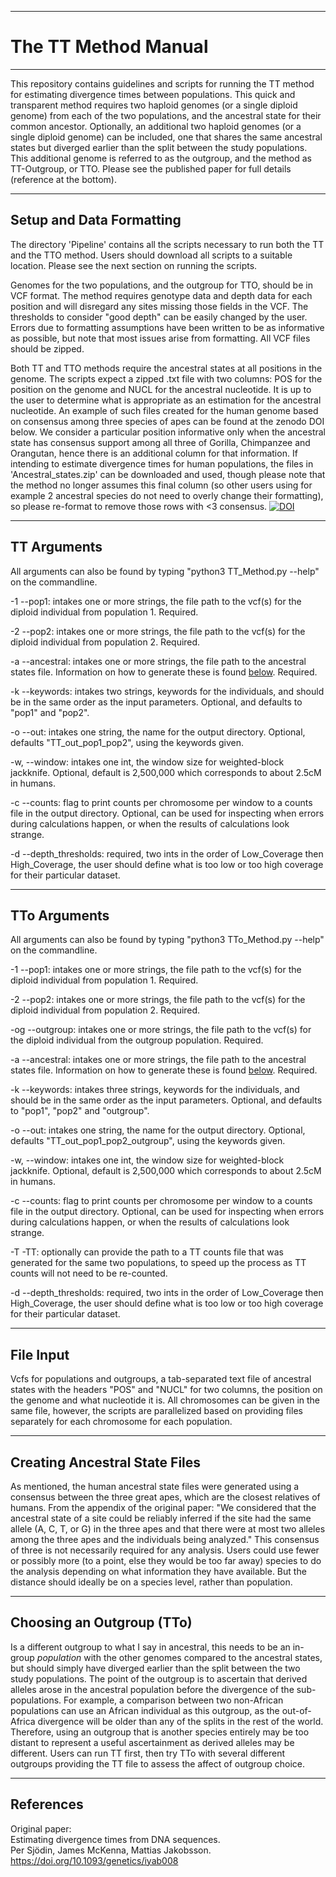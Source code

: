 ---------------------------------------------------------
# The TT Method Manual
---------------------------------------------------------

This repository contains guidelines and scripts for running the TT method for estimating divergence times between populations. This quick and transparent method requires two haploid genomes (or a single diploid genome) from each of the two populations, and the ancestral state for their common ancestor. Optionally, an additional two haploid genomes (or a single diploid genome) can be included, one that shares the same ancestral states but diverged earlier than the split between the study populations. This additional genome is referred to as the outgroup, and the method as TT-Outgroup, or TTO. Please see the published paper for full details (reference at the bottom). 

---------------------------------------------------------
## Setup and Data Formatting

The directory 'Pipeline' contains all the scripts necessary to run both the TT and the TTO method. Users should download all scripts to a suitable location. Please see the next section on running the scripts. 

Genomes for the two populations, and the outgroup for TTO, should be in VCF format. The method requires genotype data and depth data for each position and will disregard any sites missing those fields in the VCF. The thresholds to consider "good depth" can be easily changed by the user. Errors due to formatting assumptions have been written to be as informative as possible, but note that most issues arise from formatting. All VCF files should be zipped.

Both TT and TTO methods require the ancestral states at all positions in the genome. The scripts expect a zipped .txt file with two columns: POS for the position on the genome and NUCL for the ancestral nucleotide. It is up to the user to determine what is appropriate as an estimation for the ancestral nucleotide. 
An example of such files created for the human genome based on consensus among three species of apes can be found at the zenodo DOI below. We consider a particular position informative only when the ancestral state has consensus support among all three of Gorilla, Chimpanzee and Orangutan, hence there is an additional column for that information. If intending to estimate divergence times for human populations, the files in 'Ancestral_states.zip' can be downloaded and used, though please note that the method no longer assumes this final column (so other users using for example 2 ancestral species do not need to overly change their formatting), so please re-format to remove those rows with <3 consensus. 
[![DOI](https://zenodo.org/badge/DOI/10.5281/zenodo.4441887.svg)](https://doi.org/10.5281/zenodo.4441887)

---------------------------------------------------------
## TT Arguments
All arguments can also be found by typing "python3 TT_Method.py --help" on the commandline. 

-1 --pop1: intakes one or more strings, the file path to the vcf(s) for the diploid individual from population 1. Required.

-2 --pop2: intakes one or more strings, the file path to the vcf(s) for the diploid individual from population 2. Required. 

-a --ancestral: intakes one or more strings, the file path to the ancestral states file. Information on how to generate these is found [below](#creating-ancestral-state-files). Required.

-k --keywords: intakes two strings, keywords for the individuals, and should be in the same order as the input parameters. Optional, and defaults to "pop1" and "pop2". 

-o --out: intakes one string, the name for the output directory. Optional, defaults "TT_out_pop1_pop2", using the keywords given.

-w, --window: intakes one int, the window size for weighted-block jackknife. Optional, default is 2,500,000 which corresponds to about 2.5cM in humans. 

-c --counts: flag to print counts per chromosome per window to a counts file in the output directory. Optional, can be used for inspecting when errors during calculations happen, or when the results of calculations look strange.

-d --depth_thresholds: required, two ints in the order of Low_Coverage then High_Coverage, the user should define what is too low or too high coverage for their particular dataset.

---------------------------------------------------------
## TTo Arguments
All arguments can also be found by typing "python3 TTo_Method.py --help" on the commandline. 

-1 --pop1: intakes one or more strings, the file path to the vcf(s) for the diploid individual from population 1. Required.

-2 --pop2: intakes one or more strings, the file path to the vcf(s) for the diploid individual from population 2. Required. 

-og --outgroup: intakes one or more strings, the file path to the vcf(s) for the diploid individual from the outgroup population. Required. 

-a --ancestral: intakes one or more strings, the file path to the ancestral states file. Information on how to generate these is found [below](#creating-ancestral-state-files). Required.

-k --keywords: intakes three strings, keywords for the individuals, and should be in the same order as the input parameters. Optional, and defaults to "pop1", "pop2" and "outgroup". 

-o --out: intakes one string, the name for the output directory. Optional, defaults "TT_out_pop1_pop2_outgroup", using the keywords given.

-w, --window: intakes one int, the window size for weighted-block jackknife. Optional, default is 2,500,000 which corresponds to about 2.5cM in humans. 

-c --counts: flag to print counts per chromosome per window to a counts file in the output directory. Optional, can be used for inspecting when errors during calculations happen, or when the results of calculations look strange.

-T -TT: optionally can provide the path to a TT counts file that was generated for the same two populations, to speed up the process as TT counts will not need to be re-counted. 

-d --depth_thresholds: required, two ints in the order of Low_Coverage then High_Coverage, the user should define what is too low or too high coverage for their particular dataset.

---------------------------------------------------------
## File Input
Vcfs for populations and outgroups, a tab-separated text file of ancestral states with the headers "POS" and "NUCL" for two columns, the position on the genome and what nucleotide it is. All chromosomes can be given in the same file, however, the scripts are parallelized based on providing files separately for each chromosome for each population. 

---------------------------------------------------------
## Creating Ancestral State Files
As mentioned, the human ancestral state files were generated using a consensus between the three great apes, which are the closest relatives of humans. From the appendix of the original paper: "We considered that the ancestral state of a site could be reliably inferred if the site had the same allele (A, C, T, or G) in the three apes and that there were at most two alleles among the three apes and the individuals being analyzed." This consensus of three is not necessarily required for any analysis. Users could use fewer or possibly more (to a point, else they would be too far away) species to do the analysis depending on what information they have available. But the distance should ideally be on a species level, rather than population.


---------------------------------------------------------
## Choosing an Outgroup (TTo)
Is a different outgroup to what I say in ancestral, this needs to be an in-group *population* with the other genomes compared to the ancestral states, but should simply have diverged earlier than the split between the two study populations. The point of the outgroup is to ascertain that derived alleles arose in the ancestral population before the divergence of the sub-populations. For example, a comparison between two non-African populations can use an African individual as this outgroup, as the out-of-Africa divergence will be older than any of the splits in the rest of the world. Therefore, using an outgroup that is another species entirely may be too distant to represent a useful ascertainment as derived alleles may be different. Users can run TT first, then try TTo with several different outgroups providing the TT file to assess the affect of outgroup choice. 

---------------------------------------------------------
## References
Original paper:<br/>
Estimating divergence times from DNA sequences.<br/>
Per Sjödin, James McKenna, Mattias Jakobsson.<br/>
https://doi.org/10.1093/genetics/iyab008








